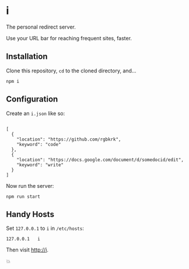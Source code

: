# i

The personal redirect server.

Use your URL bar for reaching frequent sites, faster.

## Installation

Clone this repository, `cd` to the cloned directory, and...

```
npm i
```

## Configuration

Create an `i.json` like so:

```

[
  {
    "location": "https://github.com/rgbkrk",
    "keyword": "code"
  },
  {
    "location": "https://docs.google.com/document/d/somedocid/edit",
    "keyword": "write"
  }
]
```

Now run the server:

```
npm run start
```

## Handy Hosts

Set `127.0.0.1` to `i` in `/etc/hosts`:

```
127.0.0.1   i
```

Then visit [http://i](i).

:boom:
